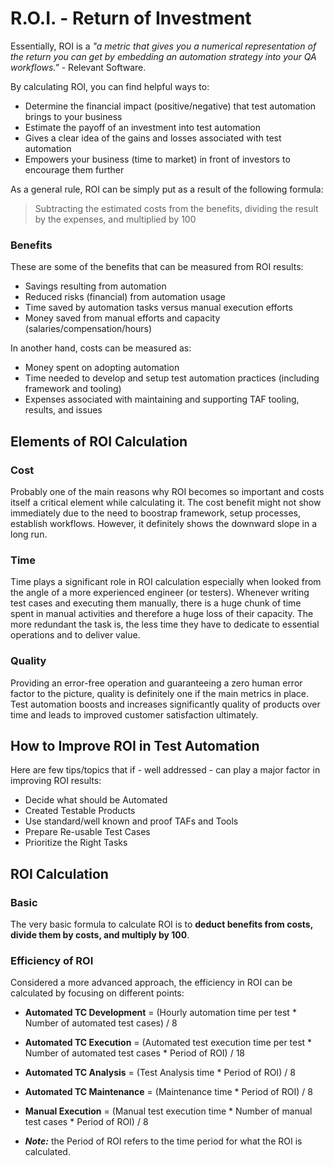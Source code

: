 # R.O.I. - Return of Investment

Essentially, ROI is a _"a metric that gives you a numerical representation of the return you can get by embedding an
automation strategy into your QA workflows."_ - Relevant Software.

By calculating ROI, you can find helpful ways to:

- Determine the financial impact (positive/negative) that test automation brings to your business
- Estimate the payoff of an investment into test automation
- Gives a clear idea of the gains and losses associated with test automation
- Empowers your business (time to market) in front of investors to encourage them further

As a general rule, ROI can be simply put as a result of the following formula:

> Subtracting the estimated costs from the benefits, dividing the result by the expenses, and multiplied by 100

### Benefits

These are some of the benefits that can be measured from ROI results: 

- Savings resulting from automation
- Reduced risks (financial) from automation usage
- Time saved by automation tasks versus manual execution efforts
- Money saved from manual efforts and capacity (salaries/compensation/hours)

In another hand, costs can be measured as: 

- Money spent on adopting automation
- Time needed to develop and setup test automation practices (including framework and tooling)
- Expenses associated with maintaining and supporting TAF tooling, results, and issues

## Elements of ROI Calculation

### Cost

Probably one of the main reasons why ROI becomes so important and costs itself a critical element while calculating it.
The cost benefit might not show immediately due to the need to boostrap framework, setup processes, establish workflows.
However, it definitely shows the downward slope in a long run.

### Time

Time plays a significant role in ROI calculation especially when looked from the angle of a more experienced engineer
(or testers). Whenever writing test cases and executing them manually, there is a huge chunk of time spent in manual 
activities and therefore a huge loss of their capacity. The more redundant the task is, the less time they have to 
dedicate to essential operations and to deliver value. 

### Quality

Providing an error-free operation and guaranteeing a zero human error factor to the picture, quality is definitely one
if the main metrics in place. Test automation boosts and increases significantly quality of products over time and leads
to improved customer satisfaction ultimately.

## How to Improve ROI in Test Automation

Here are few tips/topics that if - well addressed - can play a major factor in improving ROI results: 

- Decide what should be Automated
- Created Testable Products
- Use standard/well known and proof TAFs and Tools
- Prepare Re-usable Test Cases
- Prioritize the Right Tasks

## ROI Calculation

### Basic 

The very basic formula to calculate ROI is to **deduct benefits from costs, divide them by costs, and multiply by 100**.

### Efficiency of ROI

Considered a more advanced approach, the efficiency in ROI can be calculated by focusing on different points:

- **Automated TC Development** = (Hourly automation time per test * Number of automated test cases) / 8
- **Automated TC Execution** = (Automated test execution time per test * Number of automated test cases * Period of ROI) / 18
- **Automated TC Analysis**  = (Test Analysis time * Period of ROI) / 8
- **Automated TC Maintenance** = (Maintenance time * Period of ROI) / 8
- **Manual Execution** = (Manual test execution time * Number of manual test cases * Period of ROI) / 8

- _**Note:**_ the Period of ROI refers to the time period for what the ROI is calculated.


